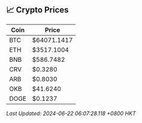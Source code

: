 ## 📈 Crypto Prices

| Coin | Price |
| ---- | ----- |
| BTC | $64071.1417 |
| ETH | $3517.1004 |
| BNB | $586.7482 |
| CRV | $0.3280 |
| ARB | $0.8030 |
| OKB | $41.6240 |
| DOGE | $0.1237 |

_Last Updated: 2024-06-22 06:07:28.118 +0800 HKT_
